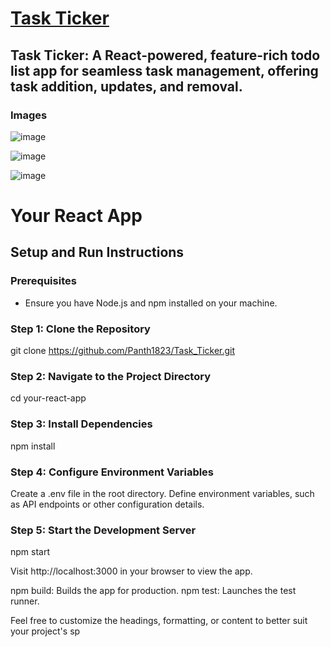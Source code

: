 # [Task Ticker](https://panth1823.github.io/Task_Ticker/)
## Task Ticker: A React-powered, feature-rich todo list app for seamless task management, offering task addition, updates, and removal.

### Images

![image](https://github.com/Panth1823/Task_Ticker/assets/89696311/816fa4ab-9a24-4178-b423-2c435635fbac)

![image](https://github.com/Panth1823/Task_Ticker/assets/89696311/ada09c07-11e1-4ee3-adb8-6207db799dc6)

![image](https://github.com/Panth1823/Task_Ticker/assets/89696311/9c51d39d-bc86-451b-bd23-fcf7fce2e2b8)



# Your React App

## Setup and Run Instructions

### Prerequisites
- Ensure you have Node.js and npm installed on your machine.

### Step 1: Clone the Repository
git clone https://github.com/Panth1823/Task_Ticker.git

### Step 2: Navigate to the Project Directory

cd your-react-app

### Step 3: Install Dependencies

npm install

### Step 4: Configure Environment Variables
Create a .env file in the root directory.
Define environment variables, such as API endpoints or other configuration details.

### Step 5: Start the Development Server

npm start

Visit http://localhost:3000 in your browser to view the app.

npm build: Builds the app for production.
npm test: Launches the test runner.


Feel free to customize the headings, formatting, or content to better suit your project's sp

